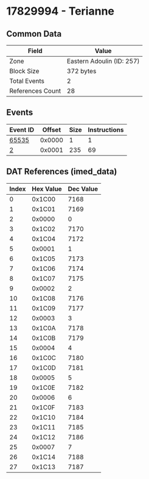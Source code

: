 # 17829994 - Terianne

## Common Data

| Field            | Value                     |
|------------------|---------------------------|
| Zone             | Eastern Adoulin (ID: 257) |
| Block Size       | 372 bytes                 |
| Total Events     | 2                         |
| References Count | 28                        |

## Events

| Event ID            | Offset   |   Size |   Instructions |
|---------------------|----------|--------|----------------|
| [65535](./65535.md) | 0x0000   |      1 |              1 |
| [2](./2.md)         | 0x0001   |    235 |             69 |

## DAT References (imed_data)

|   Index | Hex Value   |   Dec Value |
|---------|-------------|-------------|
|       0 | 0x1C00      |        7168 |
|       1 | 0x1C01      |        7169 |
|       2 | 0x0000      |           0 |
|       3 | 0x1C02      |        7170 |
|       4 | 0x1C04      |        7172 |
|       5 | 0x0001      |           1 |
|       6 | 0x1C05      |        7173 |
|       7 | 0x1C06      |        7174 |
|       8 | 0x1C07      |        7175 |
|       9 | 0x0002      |           2 |
|      10 | 0x1C08      |        7176 |
|      11 | 0x1C09      |        7177 |
|      12 | 0x0003      |           3 |
|      13 | 0x1C0A      |        7178 |
|      14 | 0x1C0B      |        7179 |
|      15 | 0x0004      |           4 |
|      16 | 0x1C0C      |        7180 |
|      17 | 0x1C0D      |        7181 |
|      18 | 0x0005      |           5 |
|      19 | 0x1C0E      |        7182 |
|      20 | 0x0006      |           6 |
|      21 | 0x1C0F      |        7183 |
|      22 | 0x1C10      |        7184 |
|      23 | 0x1C11      |        7185 |
|      24 | 0x1C12      |        7186 |
|      25 | 0x0007      |           7 |
|      26 | 0x1C14      |        7188 |
|      27 | 0x1C13      |        7187 |
